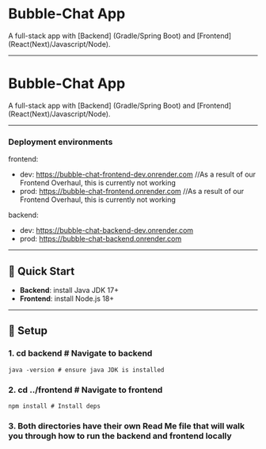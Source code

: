 # Bubble-Chat App

A full-stack app with [Backend] (Gradle/Spring Boot) and [Frontend] (React(Next)/Javascript/Node).

---

# Bubble-Chat App

A full-stack app with [Backend] (Gradle/Spring Boot) and [Frontend] (React(Next)/Javascript/Node).

---

### Deployment environments
frontend: 
- dev: https://bubble-chat-frontend-dev.onrender.com  //As a result of our Frontend Overhaul, this is currently not working
- prod: https://bubble-chat-frontend.onrender.com    //As a result of our Frontend Overhaul, this is currently not working

backend:
- dev: https://bubble-chat-backend-dev.onrender.com  
- prod: https://bubble-chat-backend.onrender.com     

---

## 🚀 **Quick Start**

- **Backend**: install Java JDK 17+
- **Frontend**: install Node.js 18+

---

## 🔧 **Setup**

### 1. cd backend          # Navigate to backend
    java -version # ensure java JDK is installed

### 2. cd ../frontend      # Navigate to frontend
    npm install # Install deps

### 3. Both directories have their own Read Me file that will walk you through how to run the backend and frontend locally

